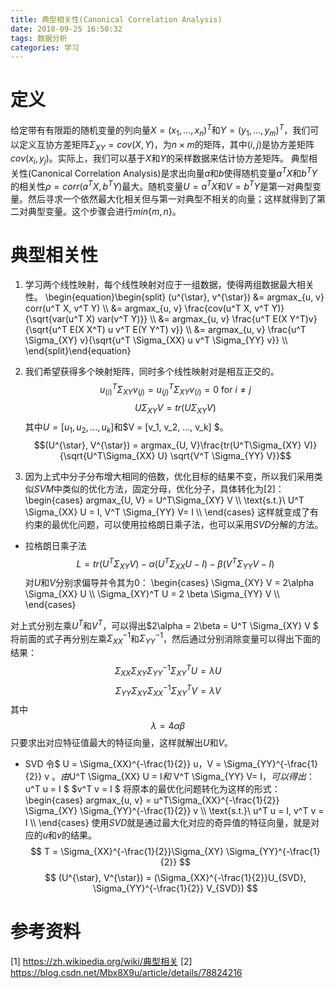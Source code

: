 ```yaml
---
title: 典型相关性(Canonical Correlation Analysis)
date: 2018-09-25 16:50:32
tags: 数据分析
categories: 学习
---
```

# 定义
给定带有有限距的随机变量的列向量$X = (x_1, ..., x_n)^T$和$Y = (y_1, ..., y_m)^T$，我们可以定义互协方差矩阵$\Sigma_{XY} = cov(X, Y)$，为$n\times m$的矩阵，其中$(i, j)$是协方差矩阵$cov(x_i, y_j)$。实际上，我们可以基于$X$和$Y$的采样数据来估计协方差矩阵。
典型相关性(Canonical Correlation Analysis)是求出向量$a$和$b$使得随机变量$a^T X$和$b^T Y$的相关性$\rho = corr(a^T X, b^T Y)$最大。随机变量$U = a^T X$和$V = b^T Y$是第一对典型变量。然后寻求一个依然最大化相关但与第一对典型不相关的向量；这样就得到了第二对典型变量。这个步骤会进行$min\lbrace m, n\rbrace$。

# 典型相关性
1. 学习两个线性映射，每个线性映射对应于一组数据，使得两组数据最大相关性。
\begin{equation}\begin{split} (u^{\star}, v^{\star}) &= argmax_{u, v} corr(u^T X, v^T Y) \\\\
&= argmax_{u, v} \frac{cov(u^T X, v^T Y)}{\sqrt{var(u^T X) var(v^T Y)}} \\\\
&= argmax_{u, v} \frac{u^T E(X Y^T)v}{\sqrt{u^T E(X X^T) u v^T E(Y Y^T) v}} \\\\
&= argmax_{u, v} \frac{u^T \Sigma_{XY} v}{\sqrt{u^T \Sigma_{XX} u v^T \Sigma_{YY} v}} \\\\
\end{split}\end{equation}

2. 我们希望获得多个映射矩阵，同时多个线性映射对是相互正交的。
$$ u_{(i)}^T \Sigma_{XY} v_{(j)} = u_{(j)}^T \Sigma_{XY} v_{(i)} = 0\  \text {for}\ i\neq j$$
$$ U\Sigma_{XY}V = tr(U\Sigma_{XY} V) $$
其中$U = [u_1, u_2, ..., u_k]$和$V = [v_1, v_2, ..., v_k] $。
$$(U^{\star}, V^{\star}) = argmax_{U, V}\frac{tr(U^T\Sigma_{XY} V)}{\sqrt{U^T\Sigma_{XX} U} \sqrt{V^T \Sigma_{YY} V}}$$

3. 因为上式中分子分布增大相同的倍数，优化目标的结果不变，所以我们采用类似$SVM$中类似的优化方法，固定分母，优化分子，具体转化为[2]：
\begin{cases}
argmax_{U, V} = U^T\Sigma_{XY} V \\\\
\text{s.t.}\ U^T \Sigma_{XX} U = I, V^T \Sigma_{YY} V= I \\\\
\end{cases}
这样就变成了有约束的最优化问题，可以使用拉格朗日乘子法，也可以采用$SVD$分解的方法。

* 拉格朗日乘子法
$$ L = tr(U^T \Sigma_{XY} V) - \alpha  (U^T \Sigma_{XX} U - I)  - \beta (V^T \Sigma_{YY} V - I) $$
对$U$和$V$分别求偏导并令其为0：
\begin{cases}
\Sigma_{XY} V = 2\alpha \Sigma_{XX} U \\\\
\Sigma_{XY}^T U = 2 \beta \Sigma_{YY} V \\\\
\end{cases}

对上式分别左乘$U^T$和$V^T$，可以得出$2\alpha = 2\beta = U^T \Sigma_{XY} V $
将前面的式子再分别左乘$\Sigma_{XX}^{-1}$和$\Sigma_{YY}^{-1}$，然后通过分别消除变量可以得出下面的结果：
$$ \Sigma_{XX}\Sigma_{XY}\Sigma_{YY}^{-1}\Sigma^T_{XY}U = \lambda U $$
$$ \Sigma_{YY}\Sigma_{XY}\Sigma_{XX}^{-1}\Sigma^T_{XY}V = \lambda V $$
其中$$\lambda = 4\alpha \beta $$
只要求出对应特征值最大的特征向量，这样就解出$U$和$V$。

* SVD
令$ U = \Sigma_{XX}^{-\frac{1}{2}} u$，$V = \Sigma_{YY}^{-\frac{1}{2}} v $。
由$U^T \Sigma_{XX} U = I$和$ V^T \Sigma_{YY} V= I$，可以得出：$ u^T u = I $ $v^T v = I $
将原本的最优化问题转化为这样的形式：
\begin{cases}
argmax_{u, v} = u^T\Sigma_{XX}^{-\frac{1}{2}} \Sigma_{XY} \Sigma_{YY}^{-\frac{1}{2}} v \\\\
\text{s.t.}\ u^T u = I, v^T v = I  \\\\
\end{cases}
使用$SVD$就是通过最大化对应的奇异值的特征向量，就是对应的$u$和$v$的结果。
$$ T = \Sigma_{XX}^{-\frac{1}{2}}\Sigma_{XY} \Sigma_{YY}^{-\frac{1}{2}}  $$
$$ (U^{\star}, V^{\star}) = (\Sigma_{XX}^{-\frac{1}{2}}U_{SVD}, \Sigma_{YY}^{-\frac{1}{2}} V_{SVD}) $$


# 参考资料
[1] https://zh.wikipedia.org/wiki/典型相关
[2] https://blog.csdn.net/Mbx8X9u/article/details/78824216
